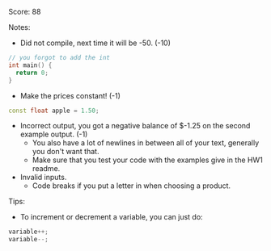 Score: 88

Notes:
- Did not compile, next time it will be -50. (-10)
```cpp
// you forgot to add the int
int main() {
  return 0;
}
```
- Make the prices constant! (-1)
```cpp
const float apple = 1.50;
```
- Incorrect output, you got a negative balance of $-1.25 on the second example output. (-1)
  - You also have a lot of newlines in between all of your text, generally you don't want that.
  - Make sure that you test your code with the examples give in the HW1 readme.
- Invalid inputs.
  - Code breaks if you put a letter in when choosing a product.

Tips:
- To increment or decrement a variable, you can just do:
```cpp
variable++;
variable--;
```
